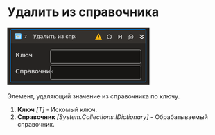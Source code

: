 # Удалить из справочника

![](<../../../../../.gitbook/assets1/T1-RemoveFromDict.PNG>)

Элемент, удаляющий значение из справочника по ключу.

1. **Ключ** *[T]* - Искомый ключ.
1. **Справочник** *[System.Collections.IDictionary]* - Обрабатываемый справочник.

